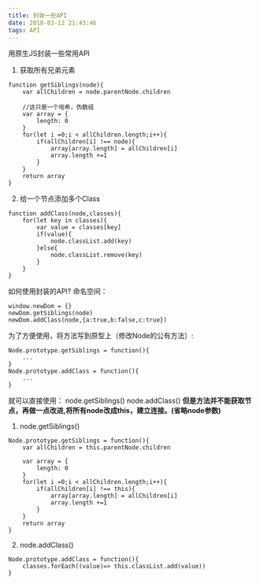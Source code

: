 ```yaml
---
title: 封装一些API
date: 2018-03-12 21:43:46
tags: API
---
```


用原生JS封装一些常用API

1. 获取所有兄弟元素
```
function getSiblings(node){
    var allChildren = node.parentNode.children

    //这只是一个哈希，伪数组
    var array = {
        length: 0
    }
    for(let i =0;i < allChildren.length;i++){
        if(allChildren[i] !== node){
            array[array.length] = allChildren[i]
            array.length +=1
        }
    }
    return array
}
```

2. 给一个节点添加多个Class
```
function addClass(node,classes){
    for(let key in classes){
        var value = classes[key]
        if(value){
            node.classList.add(key)
        }else{
            node.classList.remove(key)
        }
    }
}
```

如何使用封装的API?
命名空间：
```
window.newDom = {}
newDom.getSiblings(node)
newDom.addClass(node,{a:true,b:false,c:true})
```
为了方便使用，将方法写到原型上（修改Node的公有方法）:
```
Node.prototype.getSiblings = function(){
    ...
}
Node.prototype.addClass = function(){
    ...
}
```
就可以直接使用：
node.getSiblings()
node.addClass()
**但是方法并不能获取节点，再做一点改进,将所有node改成this，建立连接。(省略node参数)**
1. node.getSiblings()
```
Node.prototype.getSiblings = function(){
    var allChildren = this.parentNode.children

    var array = {
        length: 0
    }
    for(let i =0;i < allChildren.length;i++){
        if(allChildren[i] !== this){
            array[array.length] = allChildren[i]
            array.length +=1
        }
    }
    return array
}
```
2. node.addClass()
```
Node.prototype.addClass = function(){
    classes.forEach((value)=> this.classList.add(value))
}
```